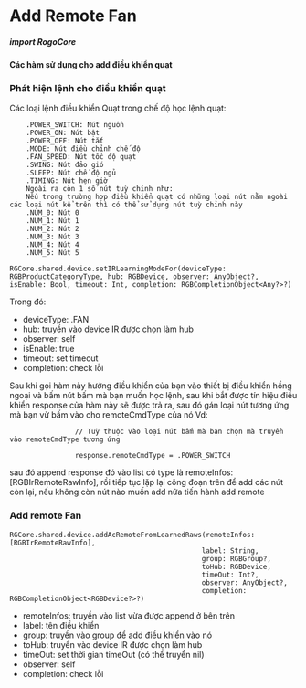

# Add Remote Fan

##### import RogoCore

#### Các hàm sử dụng cho add điều khiển quạt

### Phát hiện lệnh cho điều khiển quạt

Các loại lệnh điều khiển Quạt trong chế độ học lệnh quạt:

        .POWER_SWITCH: Nút nguồn
        .POWER_ON: Nút bật
        .POWER_OFF: Nút tắt
        .MODE: Nút điều chỉnh chế độ
        .FAN_SPEED: Nút tốc độ quạt
        .SWING: Nút đảo gió
        .SLEEP: Nút chế độ ngủ
        .TIMING: Nút hẹn giờ
        Ngoài ra còn 1 số nút tuỳ chỉnh như:
        Nếu trong trường hợp điều khiển quạt có những loại nút nằm ngoài các loại nút kể trên thì có thể sử dụng nút tuỳ chỉnh này
        .NUM_0: Nút 0
        .NUM_1: Nút 1
        .NUM_2: Nút 2
        .NUM_3: Nút 3
        .NUM_4: Nút 4
        .NUM_5: Nút 5

```
RGCore.shared.device.setIRLearningModeFor(deviceType: RGBProductCategoryType, hub: RGBDevice, observer: AnyObject?, isEnable: Bool, timeout: Int, completion: RGBCompletionObject<Any?>?)
```
Trong đó:

- deviceType: .FAN
- hub: truyền vào device IR được chọn làm hub
- observer: self
- isEnable: true
- timeout: set timeout
- completion: check lỗi

Sau khi gọi hàm này hướng điều khiển của bạn vào thiết bị điều khiển hồng ngoại và bấm nút bấm mà bạn muốn học lệnh, sau khi bắt được tín hiệu điều khiển response của hàm này sẽ được trả ra, sau đó gán loại nút tương ứng mà bạn vừ bấm vào cho remoteCmdType của nó Vd:
```
                // Tuỳ thuộc vào loại nút bấm mà bạn chọn mà truyền vào remoteCmdType tương ứng

                response.remoteCmdType = .POWER_SWITCH 

```

sau đó append response đó vào list có type là remoteInfos: [RGBIrRemoteRawInfo], rồi tiếp tục lặp lại công đoạn trên để add các nút còn lại, nếu không còn nút nào muốn add nữa tiến hành add remote

### Add remote Fan

```
RGCore.shared.device.addAcRemoteFromLearnedRaws(remoteInfos: [RGBIrRemoteRawInfo],
                                               label: String,
                                               group: RGBGroup?,
                                               toHub: RGBDevice,
                                               timeOut: Int?,
                                               observer: AnyObject?,
                                               completion: RGBCompletionObject<RGBDevice?>?)
```
- remoteInfos: truyền vào list vừa được append ở bên trên
- label: tên điều khiển
- group: truyền vào group để add điều khiển vào nó
- toHub: truyền vào device IR được chọn làm hub
- timeOut: set thời gian timeOut (có thể truyền nil)
- observer: self
- completion: check lỗi

